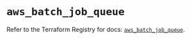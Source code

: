 # `aws_batch_job_queue`

Refer to the Terraform Registry for docs: [`aws_batch_job_queue`](https://registry.terraform.io/providers/hashicorp/aws/6.7.0/docs/resources/batch_job_queue).
